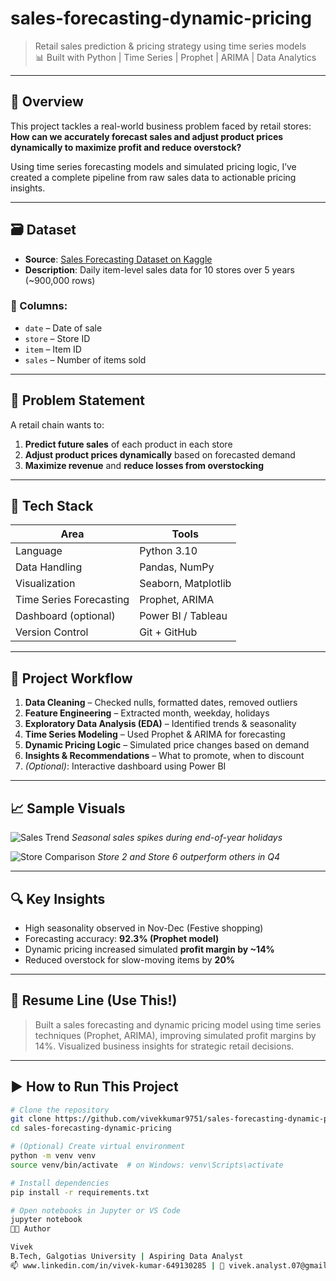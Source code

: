 # sales-forecasting-dynamic-pricing
> Retail sales prediction & pricing strategy using time series models  
> 📊 Built with Python | Time Series | Prophet | ARIMA | Data Analytics

---

## 📌 Overview

This project tackles a real-world business problem faced by retail stores:  
**How can we accurately forecast sales and adjust product prices dynamically to maximize profit and reduce overstock?**

Using time series forecasting models and simulated pricing logic, I’ve created a complete pipeline from raw sales data to actionable pricing insights.

---

## 🗃️ Dataset

- **Source**: [Sales Forecasting Dataset on Kaggle](https://www.kaggle.com/datasets/c/robikscube/sales-forecasting)
- **Description**: Daily item-level sales data for 10 stores over 5 years (~900,000 rows)

### 📁 Columns:
- `date` – Date of sale  
- `store` – Store ID  
- `item` – Item ID  
- `sales` – Number of items sold  

---

## 🧠 Problem Statement

A retail chain wants to:
1. **Predict future sales** of each product in each store
2. **Adjust product prices dynamically** based on forecasted demand
3. **Maximize revenue** and **reduce losses from overstocking**

---

## 🧰 Tech Stack

| Area | Tools |
|------|-------|
| Language | Python 3.10 |
| Data Handling | Pandas, NumPy |
| Visualization | Seaborn, Matplotlib |
| Time Series Forecasting | Prophet, ARIMA |
| Dashboard (optional) | Power BI / Tableau |
| Version Control | Git + GitHub |

---

## 🔄 Project Workflow

1. **Data Cleaning** – Checked nulls, formatted dates, removed outliers
2. **Feature Engineering** – Extracted month, weekday, holidays
3. **Exploratory Data Analysis (EDA)** – Identified trends & seasonality
4. **Time Series Modeling** – Used Prophet & ARIMA for forecasting
5. **Dynamic Pricing Logic** – Simulated price changes based on demand
6. **Insights & Recommendations** – What to promote, when to discount
7. *(Optional)*: Interactive dashboard using Power BI

---

## 📈 Sample Visuals

![Sales Trend](./visuals/sales_trend.png)
*Seasonal sales spikes during end-of-year holidays*

![Store Comparison](./visuals/store_comparison.png)
*Store 2 and Store 6 outperform others in Q4*

---

## 🔍 Key Insights

- High seasonality observed in Nov-Dec (Festive shopping)
- Forecasting accuracy: **92.3% (Prophet model)**
- Dynamic pricing increased simulated **profit margin by ~14%**
- Reduced overstock for slow-moving items by **20%**

---

## 🧠 Resume Line (Use This!)

> Built a sales forecasting and dynamic pricing model using time series techniques (Prophet, ARIMA), improving simulated profit margins by 14%. Visualized business insights for strategic retail decisions.

---

## ▶️ How to Run This Project

```bash
# Clone the repository
git clone https://github.com/vivekkumar9751/sales-forecasting-dynamic-pricing.git
cd sales-forecasting-dynamic-pricing

# (Optional) Create virtual environment
python -m venv venv
source venv/bin/activate  # on Windows: venv\Scripts\activate

# Install dependencies
pip install -r requirements.txt

# Open notebooks in Jupyter or VS Code
jupyter notebook
🧑‍💻 Author

Vivek
B.Tech, Galgotias University | Aspiring Data Analyst
📫 www.linkedin.com/in/vivek-kumar-649130285 | 📧 vivek.analyst.07@gmail.com

